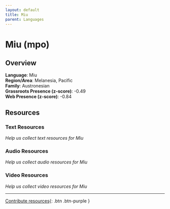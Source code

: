 ```yaml
---
layout: default
title: Miu
parent: Languages
---
```


# Miu (mpo)

## Overview

**Language**: Miu  
**Region/Area**: Melanesia, Pacific  
**Family**: Austronesian  
**Grassroots Presence (z-score)**: -0.49  
**Web Presence (z-score)**: -0.84  

## Resources

### Text Resources
*Help us collect text resources for Miu*

### Audio Resources
*Help us collect audio resources for Miu*

### Video Resources
*Help us collect video resources for Miu*

---

[Contribute resources](https://forms.office.com/e/1SfLJx3u1r){: .btn .btn-purple }
